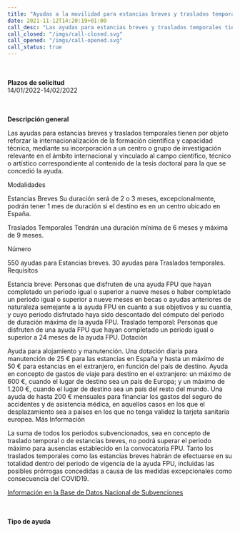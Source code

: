 ```yaml
---
title: "Ayudas a la movilidad para estancias breves y traslados temporales de beneficiarios FPU 2022"
date: 2021-11-12T14:20:19+01:00
call_desc: "Las ayudas para estancias breves y traslados temporales tienen por objeto reforzar la internacionalización de ..."
call_closed: "/imgs/call-closed.svg"
call_opened: "/imgs/call-opened.svg"
call_status: true
---
```

<br><br><b>Plazos de solicitud</b><br>
14/01/2022-14/02/2022

<br><br><b>Descripción general</b><br>

Las ayudas para estancias breves y traslados temporales tienen por objeto reforzar la internacionalización de la formación científica y capacidad técnica, mediante su incorporación a un centro o grupo de investigación relevante en el ámbito internacional y vinculado al campo científico, técnico o artístico correspondiente al contenido de la tesis doctoral para la que se concedió la ayuda.

Modalidades

 Estancias Breves
 Su duración será de 2 o 3 meses, excepcionalmente, podrán tener 1 mes de duración si el destino es en un centro ubicado en España.

Traslados Temporales
Tendrán una duración mínima de 6 meses y máxima de 9 meses.

Número

550 ayudas para Estancias breves.
30 ayudas para Traslados temporales.
Requisitos

Estancia breve:
Personas que disfruten de una ayuda FPU que hayan completado un periodo igual o superior a nueve meses o haber completado un periodo igual o superior a nueve meses en becas o ayudas anteriores de naturaleza semejante a la ayuda FPU en cuanto a sus objetivos y su cuantía, y cuyo periodo disfrutado haya sido descontado del cómputo del periodo de duración máxima de la ayuda FPU.
Traslado temporal:
Personas que disfruten de una ayuda FPU que hayan completado un periodo igual o superior a 24 meses de la ayuda FPU.
Dotación

Ayuda para alojamiento y manutención. Una dotación diaria para manutención de 25 € para las estancias en España y hasta un máximo de 50 € para estancias en el extranjero, en función del país de destino.
Ayuda en concepto de gastos de viaje para destino en el extranjero: un máximo de 600 €, cuando el lugar de destino sea un país de Europa; y un máximo de 1.200 €, cuando el lugar de destino sea un país del resto del mundo.
Una ayuda de hasta 200 € mensuales para financiar los gastos del seguro de accidentes y de asistencia médica, en aquellos casos en los que el desplazamiento sea a países en los que no tenga validez la tarjeta sanitaria europea.
Más Información

La suma de todos los periodos subvencionados, sea en concepto de traslado temporal o de estancias breves, no podrá superar el periodo máximo para ausencias establecido en la convocatoria FPU.
Tanto los traslados temporales como las estancias breves habrán de efectuarse en su totalidad dentro del periodo de vigencia de la ayuda FPU, incluidas las posibles prórrogas concedidas a causa de las medidas excepcionales como consecuencia del COVID19.

<a href="https://www.pap.hacienda.gob.es/bdnstrans/GE/es/convocatoria/596604">Información en la Base de Datos Nacional de Subvenciones</a>  

<br><br><b>Tipo de ayuda</b><br> 